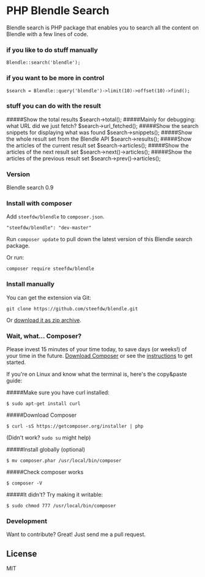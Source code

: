 # PHP Blendle Search

Blendle search is PHP package that enables you to search all the content on Blendle with a few lines of code.

### if you like to do stuff manually

    Blendle::search('blendle');

### if you want to be more in control

    $search = Blendle::query('blendle')->limit(10)->offset(10)->find();

### stuff you can do with the result

#####Show the total results
    $search->total();
#####Mainly for debugging: what URL did we just fetch?
    $search->url_fetched();
#####Show the search snippets for displaying what was found
    $search->snippets();
#####Show the whole result set from the Blendle API
    $search->results();
#####Show the articles of the current result set
    $search->articles();
#####Show the articles of the next result set
    $search->next()->articles();
#####Show the articles of the previous result set
    $search->prev()->articles();

### Version
Blendle search 0.9


### Install with composer
Add `steefdw/blendle` to `composer.json`.
```
"steefdw/blendle": "dev-master"
```
Run `composer update` to pull down the latest version of this Blendle search package.

Or run:
```
composer require steefdw/blendle
```
### Install manually

You can get the extension via Git:

    git clone https://github.com/steefdw/blendle.git

Or [download it as zip archive](https://github.com/steefdw/blendle/archive/master.zip).

### Wait, what... Composer? 
Please invest 15 minutes of your time today, to save days (or weeks!) of your time in the future. 
[Download Composer](http://getcomposer.org/download/) or see the [instructions](https://getcomposer.org/doc/00-intro.md) to get started.

If you're on Linux and know what the terminal is, here's the copy&paste guide:

#####Make sure you have curl installed:

    $ sudo apt-get install curl

#####Download Composer

    $ curl -sS https://getcomposer.org/installer | php
(Didn't work? ```sudo su``` might help)

#####Install globally (optional)

    $ mv composer.phar /usr/local/bin/composer

#####Check composer works

    $ composer -V

#####It didn't? Try making it writable:

    $ sudo chmod 777 /usr/local/bin/composer

### Development

Want to contribute? Great! Just send me a pull request.


License
----

MIT
